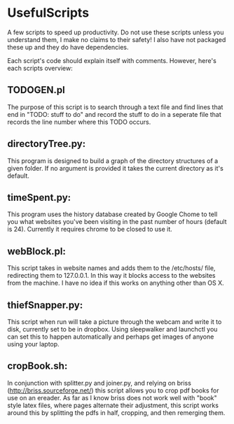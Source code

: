 UsefulScripts
===============
A few scripts to speed up productivity.
Do not use these scripts unless you understand them, I make no claims to their safety! I also have not packaged these up and they do have dependencies.

Each script's code should explain itself with comments. However, here's each scripts overview:




TODOGEN.pl
-------------
The purpose of this script is to search through a text file and find lines that end in "TODO: stuff to do" and record the stuff to do in a seperate file that records the line number where this TODO occurs.

directoryTree.py:
-------------------
This program is designed to build a graph of the directory structures of a given folder. If no argument is provided it takes the current directory as it's default.

timeSpent.py:
--------------
This program uses the history database created by Google Chome to tell you what websites you've been visiting in the past number of hours (default is 24). Currently it requires chrome to be closed to use it.

webBlock.pl:
--------------------
This script takes in website names and adds them to the /etc/hosts/ file, redirecting them to 127.0.0.1. In this way it blocks access to the websites from the machine. I have no idea if this works on anything other than OS X.

thiefSnapper.py:
--------------------
This script when run will take a picture through the webcam and write it to disk, currently set to be in dropbox. Using sleepwalker and launchctl you can set this to happen automatically and perhaps get images of anyone using your laptop.

cropBook.sh:
--------------------
In conjunction with splitter.py and joiner.py, and relying on briss (http://briss.sourceforge.net/) this script allows you to crop pdf books for use on an ereader. As far as I know briss does not work well with "book" style latex files, where pages alternate their adjustment, this script works around this by splitting the pdfs in half, cropping, and then remerging them.
